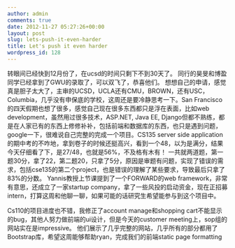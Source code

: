 ```yaml
---
author: admin
comments: true
date: 2012-11-27 05:27:26+00:00
layout: post
slug: lets-push-it-even-harder
title: Let's push it even harder
wordpress_id: 128
---
```


转眼间已经快到12月份了，在ucsd的时间只剩下不到30天了。 同行的昊旻和博盈同学已经拿到了GWU的录取了，可以双飞了，恭喜他们。 想想自己的申请，感觉真是胆子太大了，主审的UCSD，UCLA还有CMU，BROWN，还有USC，Columbia，几乎没有申保底的学校，这周还是要冷静思考一下。San Francisco的四天假期也想了很多，感觉自己现在很多东西都只是浮在表面，比如web development，虽然用过很多技术，ASP.NET, Java EE, Django但都不熟练，都是在人家已有的东西上修修补补，包括前端和数据库的东西，也只是遇到问题，google一下，很难说自己完整的完成一个项目。CS135 server side application的期中考的不咋地，拿到卷子的时候还挺高兴，看到一个48，以为是满分，结果今天仔细看了下，是27/48，也就是56%，不及格有木有！ 一共就两道题，第一题30分，拿了22，第二题20，只拿了5分，原因是审题有问题，实现了错误的需求，包括cse135的第二个project，也是错误的理解了某些要求，导致最后只拿了83%的分数。 Yannis教授上节课提到了一个FORWARD的web framework，非常有意思，还成立了一家startup company，拿了一些风投的启动资金，现在正招募intern，打算这周和他聊一聊，如果可能的话研究生希望能参与到这个项目中。

Cs110的项目进度也不错，我修正了account manage和shopping cart不能显示的bug，其他人努力做前端的ui设计，但是今天的customer meeting上，sop组的网站实在是impressive。 他们展示了几乎完整的网站，几乎所有的部分都用了Bootstrap库，希望这周能够帮助ryan，完成我们的前端static page formatting
